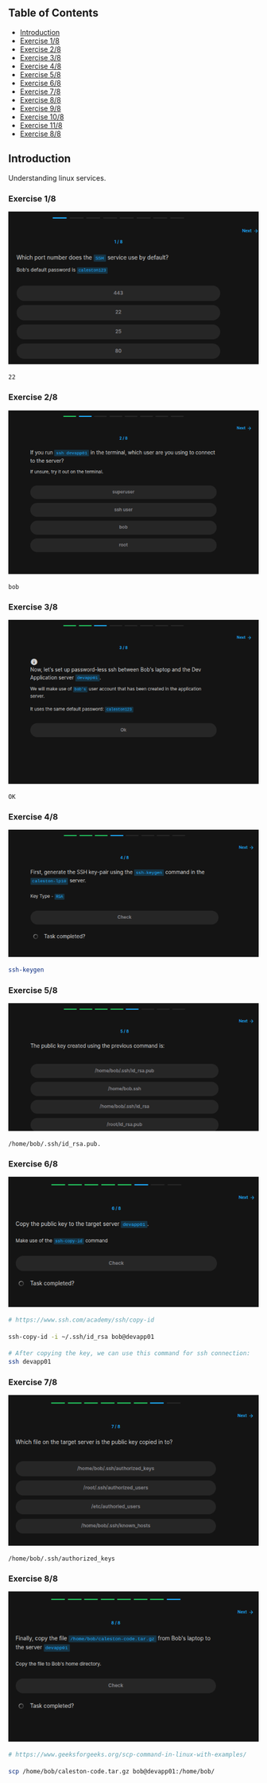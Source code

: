 ## Table of Contents

- [Introduction](#introduction)
- [Exercise 1/8](#exercise-18)
- [Exercise 2/8](#exercise-28)
- [Exercise 3/8](#exercise-38)
- [Exercise 4/8](#exercise-48)
- [Exercise 5/8](#exercise-58)
- [Exercise 6/8](#exercise-68)
- [Exercise 7/8](#exercise-78)
- [Exercise 8/8](#exercise-88)
- [Exercise 9/8](#exercise-98)
- [Exercise 10/8](#exercise-108)
- [Exercise 11/8](#exercise-118)
- [Exercise 8/8](#exercise-8)


##  Introduction

Understanding linux services.

### Exercise 1/8
![alt text](image.png)
```
22
```
### Exercise 2/8
![alt text](image-1.png)
```
bob
```
### Exercise 3/8
![alt text](image-2.png)
```
OK
```
### Exercise 4/8
![alt text](image-3.png)
```bash
ssh-keygen
```
### Exercise 5/8
![alt text](image-4.png)
```
/home/bob/.ssh/id_rsa.pub.
```
### Exercise 6/8
![alt text](image-5.png)
```bash
# https://www.ssh.com/academy/ssh/copy-id

ssh-copy-id -i ~/.ssh/id_rsa bob@devapp01

# After copying the key, we can use this command for ssh connection:
ssh devapp01
```
### Exercise 7/8
![alt text](image-6.png)
```
/home/bob/.ssh/authorized_keys
```
### Exercise 8/8
![alt text](image-7.png)
```bash
# https://www.geeksforgeeks.org/scp-command-in-linux-with-examples/

scp /home/bob/caleston-code.tar.gz bob@devapp01:/home/bob/
```